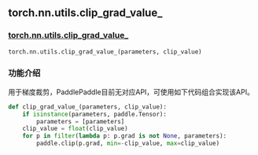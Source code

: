 ## torch.nn.utils.clip_grad_value_
### [torch.nn.utils.clip_grad_value_](https://pytorch.org/docs/stable/generated/torch.nn.utils.clip_grad_value_.html?highlight=clip_grad_value_#torch.nn.utils.clip_grad_value_)

```python
torch.nn.utils.clip_grad_value_(parameters, clip_value)
```

### 功能介绍
用于梯度裁剪，PaddlePaddle目前无对应API，可使用如下代码组合实现该API。
```python
def clip_grad_value_(parameters, clip_value):
    if isinstance(parameters, paddle.Tensor):
        parameters = [parameters]
    clip_value = float(clip_value)
    for p in filter(lambda p: p.grad is not None, parameters):
        paddle.clip(p.grad, min=-clip_value, max=clip_value)
```

